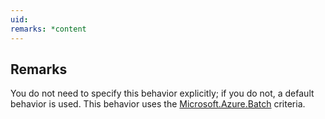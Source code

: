 ```yaml
---
uid: 
remarks: *content
---
```

## Remarks  
 You do not need to specify this behavior explicitly; if you do not, a default behavior             is used.  This behavior uses the [Microsoft.Azure.Batch](assetId:///N:Microsoft.Azure.Batch?qualifyHint=False&autoUpgrade=True) criteria.